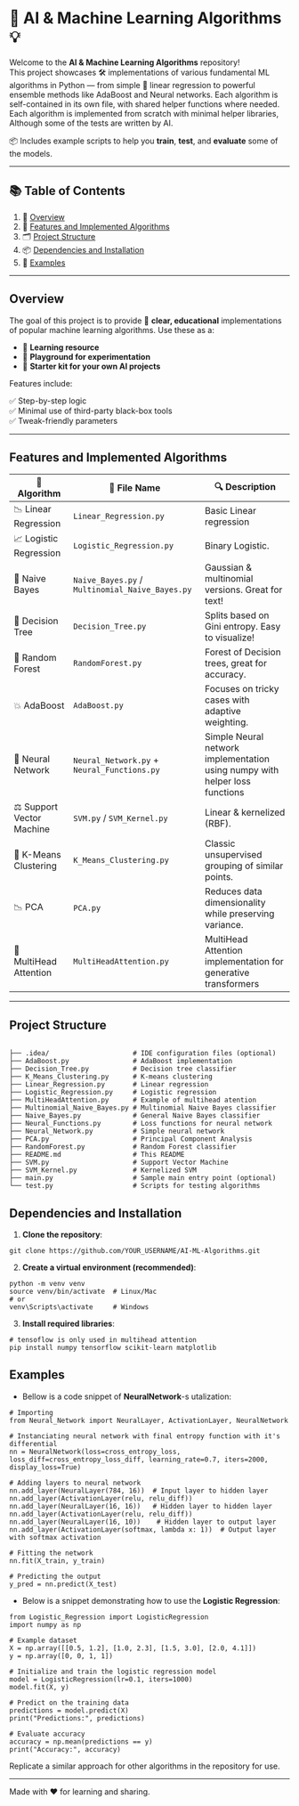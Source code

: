 # 🤖 AI & Machine Learning Algorithms 💡

Welcome to the **AI & Machine Learning Algorithms** repository!  
This project showcases 🛠️ implementations of various fundamental ML algorithms in Python — from simple 🔁 linear regression to powerful ensemble methods like AdaBoost and Neural networks. Each algorithm is self-contained in its own file, with shared helper functions where needed. Each algorithm is implemented from scratch with minimal helper libraries, Although some of the tests are written by AI.

📦 Includes example scripts to help you **train**, **test**, and **evaluate** some of the models.

---

## 📚 Table of Contents

1. 🧭 [Overview](#overview)  
2. 🧠 [Features and Implemented Algorithms](#features-and-implemented-algorithms)  
3. 🗂️ [Project Structure](#project-structure)  
4. 📦 [Dependencies and Installation](#dependencies-and-installation)  
5. 🧪 [Examples](#examples)  

---

## Overview

The goal of this project is to provide 👀 **clear, educational** implementations of popular machine learning algorithms. Use these as a:

- 📘 **Learning resource**
- 🧪 **Playground for experimentation**
- 🧱 **Starter kit for your own AI projects**

Features include:

✅ Step-by-step logic  
✅ Minimal use of third-party black-box tools  
✅ Tweak-friendly parameters  

---

## Features and Implemented Algorithms

| 🧠 Algorithm                | 📄 File Name                    | 🔍 Description |
|----------------------------|----------------------------------|----------------|
| 📉 Linear Regression       | `Linear_Regression.py`                      | Basic Linear regression |
| 📈 Logistic Regression     | `Logistic_Regression.py`                    | Binary Logistic. |
| 🧮 Naive Bayes             | `Naive_Bayes.py` / `Multinomial_Naive_Bayes.py` | Gaussian & multinomial versions. Great for text! |
| 🌳 Decision Tree           | `Decision_Tree.py`                          | Splits based on Gini entropy. Easy to visualize! |
| 🌲 Random Forest           | `RandomForest.py`                           | Forest of Decision trees, great for accuracy. |
| 💥 AdaBoost                | `AdaBoost.py`                               | Focuses on tricky cases with adaptive weighting. |
| 🧬 Neural Network          | `Neural_Network.py` + `Neural_Functions.py` | Simple Neural network implementation using numpy with helper loss functions|
| ⚖️ Support Vector Machine  | `SVM.py` / `SVM_Kernel.py`                  | Linear & kernelized (RBF). |
| 🎯 K-Means Clustering      | `K_Means_Clustering.py`                     | Classic unsupervised grouping of similar points. |
| 📉 PCA                     | `PCA.py`                                    | Reduces data dimensionality while preserving variance. |
| 🧾 MultiHead Attention     | `MultiHeadAttention.py`                     | MultiHead Attention implementation for generative transformers |

---


## Project Structure
```

├── .idea/                     # IDE configuration files (optional)
├── AdaBoost.py                # AdaBoost implementation
├── Decision_Tree.py           # Decision tree classifier
├── K_Means_Clustering.py      # K-means clustering
├── Linear_Regression.py       # Linear regression
├── Logistic_Regression.py     # Logistic regression
├── MultiHeadAttention.py      # Example of multihead atention
├── Multinomial_Naive_Bayes.py # Multinomial Naive Bayes classifier
├── Naive_Bayes.py             # General Naive Bayes classifier
├── Neural_Functions.py        # Loss functions for neural network
├── Neural_Network.py          # Simple neural network
├── PCA.py                     # Principal Component Analysis
├── RandomForest.py            # Random Forest classifier
├── README.md                  # This README
├── SVM.py                     # Support Vector Machine
├── SVM_Kernel.py              # Kernelized SVM
├── main.py                    # Sample main entry point (optional)
└── test.py                    # Scripts for testing algorithms

```

## Dependencies and Installation

1. **Clone the repository**:
```
git clone https://github.com/YOUR_USERNAME/AI-ML-Algorithms.git
```

2. **Create a virtual environment (recommended)**:
```
python -m venv venv
source venv/bin/activate  # Linux/Mac
# or
venv\Scripts\activate     # Windows
```

3. **Install required libraries**:
```
# tensoflow is only used in multihead attention 
pip install numpy tensorflow scikit-learn matplotlib
```

## Examples

- Bellow is a code snippet of **NeuralNetwork**-s utalization:

```
# Importing
from Neural_Network import NeuralLayer, ActivationLayer, NeuralNetwork

# Instanciating neural network with final entropy function with it's differential
nn = NeuralNetwork(loss=cross_entropy_loss, loss_diff=cross_entropy_loss_diff, learning_rate=0.7, iters=2000, display_loss=True)

# Adding layers to neural network
nn.add_layer(NeuralLayer(784, 16))  # Input layer to hidden layer
nn.add_layer(ActivationLayer(relu, relu_diff))
nn.add_layer(NeuralLayer(16, 16))   # Hidden layer to hidden layer
nn.add_layer(ActivationLayer(relu, relu_diff))
nn.add_layer(NeuralLayer(16, 10))    # Hidden layer to output layer
nn.add_layer(ActivationLayer(softmax, lambda x: 1))  # Output layer with softmax activation

# Fitting the network
nn.fit(X_train, y_train)

# Predicting the output
y_pred = nn.predict(X_test)

```
- Below is a snippet demonstrating how to use the **Logistic Regression**:

```
from Logistic_Regression import LogisticRegression
import numpy as np

# Example dataset
X = np.array([[0.5, 1.2], [1.0, 2.3], [1.5, 3.0], [2.0, 4.1]])
y = np.array([0, 0, 1, 1])

# Initialize and train the logistic regression model
model = LogisticRegression(lr=0.1, iters=1000)
model.fit(X, y)

# Predict on the training data
predictions = model.predict(X)
print("Predictions:", predictions)

# Evaluate accuracy
accuracy = np.mean(predictions == y)
print("Accuracy:", accuracy)
```

Replicate a similar approach for other algorithms in the repository for use.

---

Made with ❤️ for learning and sharing.
